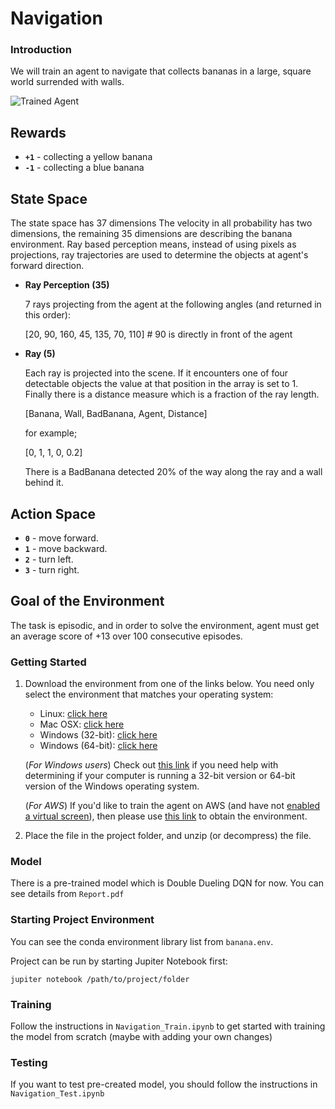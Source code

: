 [//]: # (Image References)

[image1]: https://user-images.githubusercontent.com/10624937/42135619-d90f2f28-7d12-11e8-8823-82b970a54d7e.gif "Trained Agent"

# Navigation

### Introduction

We will train an agent to navigate that collects bananas in a large, square world surrended with walls.  

![Trained Agent][image1]

## Rewards
- **`+1`** - collecting a yellow banana
- **`-1`** - collecting a blue banana

## State Space
The state space has 37 dimensions
The velocity in all probability has two dimensions, the remaining 35 dimensions are describing the banana environment. Ray based perception means, instead of using pixels as projections, ray trajectories are used to determine the objects at agent's forward direction.

- **Ray Perception (35)**

    7 rays projecting from the agent at the following angles (and returned in this order):
    
    [20, 90, 160, 45, 135, 70, 110] # 90 is directly in front of the agent

- **Ray (5)**

    Each ray is projected into the scene. If it encounters one of four detectable objects the value at that position in the array is set to 1. Finally there is a distance measure which is a fraction of the ray length.
    
    [Banana, Wall, BadBanana, Agent, Distance]
    
    for example;
    
    [0, 1, 1, 0, 0.2]
    
    There is a BadBanana detected 20% of the way along the ray and a wall behind it.

## Action Space
- **`0`** - move forward.
- **`1`** - move backward.
- **`2`** - turn left.
- **`3`** - turn right.

## Goal of the Environment
The task is episodic, and in order to solve the environment, agent must get an average score of +13 over 100 consecutive episodes.

### Getting Started

1. Download the environment from one of the links below.  You need only select the environment that matches your operating system:
    - Linux: [click here](https://s3-us-west-1.amazonaws.com/udacity-drlnd/P1/Banana/Banana_Linux.zip)
    - Mac OSX: [click here](https://s3-us-west-1.amazonaws.com/udacity-drlnd/P1/Banana/Banana.app.zip)
    - Windows (32-bit): [click here](https://s3-us-west-1.amazonaws.com/udacity-drlnd/P1/Banana/Banana_Windows_x86.zip)
    - Windows (64-bit): [click here](https://s3-us-west-1.amazonaws.com/udacity-drlnd/P1/Banana/Banana_Windows_x86_64.zip)
    
    (_For Windows users_) Check out [this link](https://support.microsoft.com/en-us/help/827218/how-to-determine-whether-a-computer-is-running-a-32-bit-version-or-64) if you need help with determining if your computer is running a 32-bit version or 64-bit version of the Windows operating system.

    (_For AWS_) If you'd like to train the agent on AWS (and have not [enabled a virtual screen](https://github.com/Unity-Technologies/ml-agents/blob/master/docs/Training-on-Amazon-Web-Service.md)), then please use [this link](https://s3-us-west-1.amazonaws.com/udacity-drlnd/P1/Banana/Banana_Linux_NoVis.zip) to obtain the environment.

2. Place the file in the project folder, and unzip (or decompress) the file. 

### Model

There is a pre-trained model which is Double Dueling DQN for now. You can see details from `Report.pdf` 

### Starting Project Environment
You can see the conda environment library list from `banana.env`.

Project can be run by starting Jupiter Notebook first:

`jupiter notebook /path/to/project/folder`


### Training

Follow the instructions in `Navigation_Train.ipynb` to get started with training the model from scratch (maybe with adding your own changes) 

### Testing 

If you want to test pre-created model, you should follow the instructions in `Navigation_Test.ipynb` 
